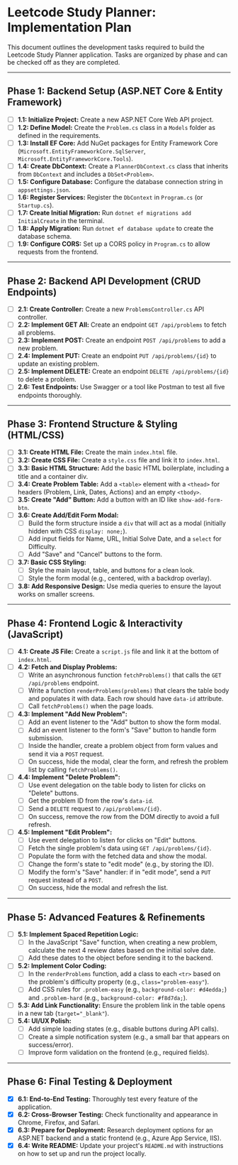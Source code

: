 
# Leetcode Study Planner: Implementation Plan

This document outlines the development tasks required to build the Leetcode Study Planner application. Tasks are organized by phase and can be checked off as they are completed.

---

## Phase 1: Backend Setup (ASP.NET Core & Entity Framework)

- [ ] **1.1: Initialize Project:** Create a new ASP.NET Core Web API project.
- [ ] **1.2: Define Model:** Create the `Problem.cs` class in a `Models` folder as defined in the requirements.
- [ ] **1.3: Install EF Core:** Add NuGet packages for Entity Framework Core (`Microsoft.EntityFrameworkCore.SqlServer`, `Microsoft.EntityFrameworkCore.Tools`).
- [ ] **1.4: Create DbContext:** Create a `PlannerDbContext.cs` class that inherits from `DbContext` and includes a `DbSet<Problem>`.
- [ ] **1.5: Configure Database:** Configure the database connection string in `appsettings.json`.
- [ ] **1.6: Register Services:** Register the `DbContext` in `Program.cs` (or `Startup.cs`).
- [ ] **1.7: Create Initial Migration:** Run `dotnet ef migrations add InitialCreate` in the terminal.
- [ ] **1.8: Apply Migration:** Run `dotnet ef database update` to create the database schema.
- [ ] **1.9: Configure CORS:** Set up a CORS policy in `Program.cs` to allow requests from the frontend.

---

## Phase 2: Backend API Development (CRUD Endpoints)

- [ ] **2.1: Create Controller:** Create a new `ProblemsController.cs` API controller.
- [ ] **2.2: Implement GET All:** Create an endpoint `GET /api/problems` to fetch all problems.
- [ ] **2.3: Implement POST:** Create an endpoint `POST /api/problems` to add a new problem.
- [ ] **2.4: Implement PUT:** Create an endpoint `PUT /api/problems/{id}` to update an existing problem.
- [ ] **2.5: Implement DELETE:** Create an endpoint `DELETE /api/problems/{id}` to delete a problem.
- [ ] **2.6: Test Endpoints:** Use Swagger or a tool like Postman to test all five endpoints thoroughly.

---

## Phase 3: Frontend Structure & Styling (HTML/CSS)

- [ ] **3.1: Create HTML File:** Create the main `index.html` file.
- [ ] **3.2: Create CSS File:** Create a `style.css` file and link it to `index.html`.
- [ ] **3.3: Basic HTML Structure:** Add the basic HTML boilerplate, including a title and a container div.
- [ ] **3.4: Create Problem Table:** Add a `<table>` element with a `<thead>` for headers (Problem, Link, Dates, Actions) and an empty `<tbody>`.
- [ ] **3.5: Create "Add" Button:** Add a button with an ID like `show-add-form-btn`.
- [ ] **3.6: Create Add/Edit Form Modal:**
    - [ ] Build the form structure inside a `div` that will act as a modal (initially hidden with CSS `display: none;`).
    - [ ] Add input fields for Name, URL, Initial Solve Date, and a `select` for Difficulty.
    - [ ] Add "Save" and "Cancel" buttons to the form.
- [ ] **3.7: Basic CSS Styling:**
    - [ ] Style the main layout, table, and buttons for a clean look.
    - [ ] Style the form modal (e.g., centered, with a backdrop overlay).
- [ ] **3.8: Add Responsive Design:** Use media queries to ensure the layout works on smaller screens.

---

## Phase 4: Frontend Logic & Interactivity (JavaScript)

- [ ] **4.1: Create JS File:** Create a `script.js` file and link it at the bottom of `index.html`.
- [ ] **4.2: Fetch and Display Problems:**
    - [ ] Write an asynchronous function `fetchProblems()` that calls the `GET /api/problems` endpoint.
    - [ ] Write a function `renderProblems(problems)` that clears the table body and populates it with data. Each row should have `data-id` attribute.
    - [ ] Call `fetchProblems()` when the page loads.
- [ ] **4.3: Implement "Add New Problem":**
    - [ ] Add an event listener to the "Add" button to show the form modal.
    - [ ] Add an event listener to the form's "Save" button to handle form submission.
    - [ ] Inside the handler, create a problem object from form values and send it via a `POST` request.
    - [ ] On success, hide the modal, clear the form, and refresh the problem list by calling `fetchProblems()`.
- [ ] **4.4: Implement "Delete Problem":**
    - [ ] Use event delegation on the table body to listen for clicks on "Delete" buttons.
    - [ ] Get the problem ID from the row's `data-id`.
    - [ ] Send a `DELETE` request to `/api/problems/{id}`.
    - [ ] On success, remove the row from the DOM directly to avoid a full refresh.
- [ ] **4.5: Implement "Edit Problem":**
    - [ ] Use event delegation to listen for clicks on "Edit" buttons.
    - [ ] Fetch the single problem's data using `GET /api/problems/{id}`.
    - [ ] Populate the form with the fetched data and show the modal.
    - [ ] Change the form's state to "edit mode" (e.g., by storing the ID).
    - [ ] Modify the form's "Save" handler: if in "edit mode", send a `PUT` request instead of a `POST`.
    - [ ] On success, hide the modal and refresh the list.

---

## Phase 5: Advanced Features & Refinements

- [ ] **5.1: Implement Spaced Repetition Logic:**
    - [ ] In the JavaScript "Save" function, when creating a new problem, calculate the next 4 review dates based on the initial solve date.
    - [ ] Add these dates to the object before sending it to the backend.
- [ ] **5.2: Implement Color Coding:**
    - [ ] In the `renderProblems` function, add a class to each `<tr>` based on the problem's difficulty property (e.g., `class="problem-easy"`).
    - [ ] Add CSS rules for `.problem-easy` (e.g., `background-color: #d4edda;`) and `.problem-hard` (e.g., `background-color: #f8d7da;`).
- [ ] **5.3: Add Link Functionality:** Ensure the problem link in the table opens in a new tab (`target="_blank"`).
- [ ] **5.4: UI/UX Polish:**
    - [ ] Add simple loading states (e.g., disable buttons during API calls).
    - [ ] Create a simple notification system (e.g., a small bar that appears on success/error).
    - [ ] Improve form validation on the frontend (e.g., required fields).

---

## Phase 6: Final Testing & Deployment

- [x] **6.1: End-to-End Testing:** Thoroughly test every feature of the application.
- [x] **6.2: Cross-Browser Testing:** Check functionality and appearance in Chrome, Firefox, and Safari.
- [x] **6.3: Prepare for Deployment:** Research deployment options for an ASP.NET backend and a static frontend (e.g., Azure App Service, IIS).
- [x] **6.4: Write README:** Update your project's `README.md` with instructions on how to set up and run the project locally.
